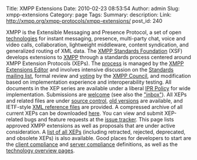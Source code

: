 Title: XMPP Extensions
Date: 2010-02-23 08:53:54
Author: admin
Slug: xmpp-extensions
Category: page
Tags: 
Summary: description:
Link: http://xmpp.org/xmpp-protocols/xmpp-extensions/
post_id: 240


XMPP is the Extensible Messaging and Presence Protocol, a set of open [technologies](/about-xmpp/technology-overview/) for instant messaging, presence, multi-party chat, voice and video calls, collaboration, lightweight middleware, content syndication, and generalized routing of XML data. The [XMPP Standards Foundation](http://xmpp.org/about-xmpp/xsf/) (XSF) develops extensions to [XMPP](http://xmpp.org/) through a standards process centered around XMPP Extension Protocols (XEPs). The [process](http://xmpp.org/extensions/xep-0001.html) is managed by the [XMPP Extensions Editor](http://xmpp.org/about-xmpp/xsf/xsf-people/#editor) and involves intensive discussion on the [Standards mailing list](http://mail.jabber.org/mailman/listinfo/standards/), formal review and [voting](http://xmpp.org/council/votes.shtml) by the [XMPP Council](http://xmpp.org/about-xmpp/xsf/xmpp-council/), and modification based on implementation experience and interoperability testing. All documents in the XEP series are available under a liberal [IPR Policy](http://xmpp.org/about-xmpp/xsf/xsf-ipr-policy/) for wide implementation. Submissions are [welcome](http://xmpp.org/xmpp-protocols/xmpp-extensions/submitting-a-xep/) (see also the ["inbox"](http://xmpp.org/extensions/inbox/)). All XEPs and related files are under [source control](http://xmpp.org/about-xmpp/xsf/xsf-source-control/), [old versions](http://xmpp.org/extensions/attic/) are available, and IETF-style [XML reference files](http://xmpp.org/extensions/refs/) are provided. A compressed archive of all current XEPs can be downloaded [here](http://xmpp.org/extensions/xepbundle.tar.bz2). You can view and submit XEP-related bugs and feature requests at the [issue tracker](http://tracker.xmpp.org/browse/SPEC). This page lists approved XMPP extensions as well as proposals that are under active consideration. A [list of all XEPs](http://xmpp.org/extensions/all.shtml) (including retracted, rejected, deprecated, and obsolete XEPs) is also available. Good places for developers to start are the [client compliance](http://xmpp.org/extensions/xep-0242.html) and [server compliance](http://xmpp.org/extensions/xep-0243.html) definitions, as well as the [technology overview pages](http://xmpp.org/about-xmpp/technology-overview/).
